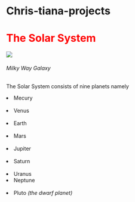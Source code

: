 # Chris-tiana-projects
<!doctype HTML>
<Html>
<Body>
<h1 style="color: red;"> The Solar System</h1>
<Img src="https://cdn.mos.cms.futurecdn.net/YMtayWGwpiau57vwqDrDad.jpg">
<h6> Milky Way Galaxy</h6>
<P> The Solar System consists of <bold>nine</bold> planets namely<br> <li> Mecury</li> <br> <li> Venus</li> <br> <li> Earth</li> <br> <li> Mars</li> <br> <li> Jupiter</li> <br> <li> Saturn</li> <br> <li> Uranus</li> <li> Neptune</li> <br> <li> Pluto <em>(the dwarf planet)</em> </li></P>
</Body>
</Html>

